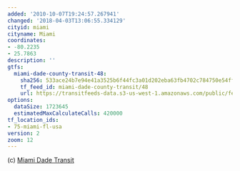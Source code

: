 ```yaml
---
added: '2010-10-07T19:24:57.267941'
changed: '2018-04-03T13:06:55.334129'
cityid: miami
cityname: Miami
coordinates:
- -80.2235
- 25.7863
description: ''
gtfs:
  miami-dade-county-transit-48:
    sha256: 533ace24b7e94e41a3525b6f44fc3a01d202eba63fb4702c784750e54ffc1189
    tf_feed_id: miami-dade-county-transit/48
    url: https://transitfeeds-data.s3-us-west-1.amazonaws.com/public/feeds/miami-dade-county-transit/48/20180330/gtfs.zip
options:
  dataSize: 1723645
  estimatedMaxCalculateCalls: 420000
tf_location_ids:
- 75-miami-fl-usa
version: 2
zoom: 12
---
```


(c) [Miami Dade Transit](http://www.miamidade.gov/transit)
